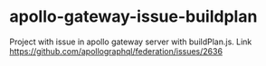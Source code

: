 # apollo-gateway-issue-buildplan
Project with issue in apollo gateway server with buildPlan.js. Link https://github.com/apollographql/federation/issues/2636
